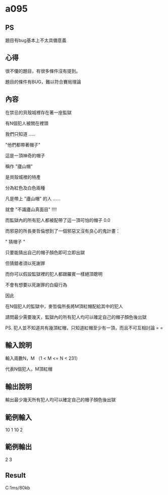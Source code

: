 # a095

## PS

題目有bug基本上不太具備意義

## 心得

很不優的題目，有很多條件沒有提到。

題目的條件有BUG，難以符合賽局理論

## 內容

在禁忌的貝殼城裡存在著一座監獄

有N個犯人被關在裡頭

我們只知道 .....

"他們都帶著帽子"

這是一頂神奇的帽子

稱作 "廬山帽"

是貝殼城裡的特產

分為紅色及白色兩種

凡是帶上 "廬山帽" 的人 ......

就會 "不識廬山真面目" !!!!

而監獄內的所有犯人都被配帶了這一頂可怕的帽子 0.0

而邪惡的所長麥哲倫想到了一個邪惡又沒有良心的鬼計畫：

" 猜帽子 "

只要能猜出自己的帽子顏色即可立即出獄

但猜錯者須以死謝罪

而你可以假設監獄裡的犯人都跟羅賓一樣絕頂聰明

不會有想要以死謝罪的白癡行為

因此

在N個犯人的監獄中，麥哲倫所長將M頂紅帽配給其中的犯人

請問最少需要幾天，監獄內的所有犯人均可以確定自己的帽子顏色後出獄

PS. 犯人並不知道共有幾頂紅帽，只知道紅帽至少有一頂，而且不可互相討論 = =

## 輸入說明

輸入兩數N，M （1 < M <= N < 231）

代表N個犯人，M頂紅帽

## 輸出說明

輸出最少幾天所有犯人均可以確定自己的帽子顏色後出獄

## 範例輸入

10 1
10 2

## 範例輸出

2
3

## Result

C:1ms/80kb
